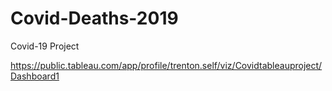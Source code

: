 # Covid-Deaths-2019
Covid-19 Project


https://public.tableau.com/app/profile/trenton.self/viz/Covidtableauproject/Dashboard1

